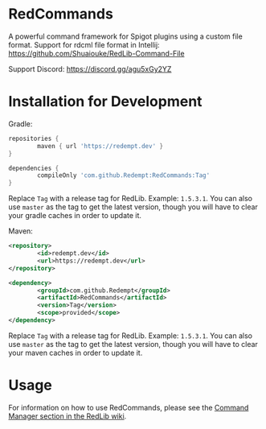 # RedCommands
A powerful command framework for Spigot plugins using a custom file format. Support for rdcml file format in Intellij: https://github.com/Shuaiouke/RedLib-Command-File

Support Discord: https://discord.gg/agu5xGy2YZ

# Installation for Development

Gradle:

```groovy
repositories {
        maven { url 'https://redempt.dev' }
}

```

```groovy
dependencies {
        compileOnly 'com.github.Redempt:RedCommands:Tag'
}
```

Replace `Tag` with a release tag for RedLib. Example: `1.5.3.1`. You can also use `master` as the tag to get the latest version, though you will have to clear your gradle caches in order to update it.

Maven:

```xml
<repository>
        <id>redempt.dev</id>
        <url>https://redempt.dev</url>
</repository>
```

```xml
<dependency>
        <groupId>com.github.Redempt</groupId>
        <artifactId>RedCommands</artifactId>
        <version>Tag</version>
        <scope>provided</scope>
</dependency>
```
Replace `Tag` with a release tag for RedLib. Example: `1.5.3.1`. You can also use `master` as the tag to get the latest version, though you will have to clear your maven caches in order to update it.

# Usage

For information on how to use RedCommands, please see the [Command Manager section in the RedLib wiki](https://github.com/Redempt/RedLib/wiki/Command-Manager).
